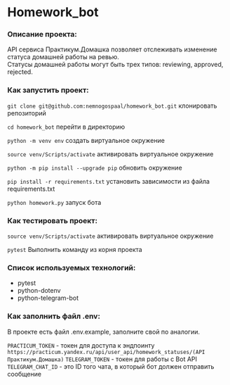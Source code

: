 # Homework_bot

### Описание проекта:
API сервиса Практикум.Домашка позволяет отслеживать изменение статуса домашней работы на ревью.\
Статусы домашней работы могут быть трех типов: reviewing, approved, rejected.

### Как запустить проект:

`git clone git@github.com:nemnogospaal/homework_bot.git`  клонировать репозиторий

`cd homework_bot`  перейти в директорию

`python -m venv env`  создать виртуальное окружение

`source venv/Scripts/activate`  активировать виртуальное окружение

`python -m pip install --upgrade pip`  обновить окружение

`pip install -r requirements.txt`  установить зависимости из файла requirements.txt

`python homework.py`  запуск бота

### Как тестировать проект:
`source venv/Scripts/activate`  активировать виртуальное окружение

`pytest`  Выполнить команду из корня проекта

### Cписок используемых технологий:
- pytest
- python-dotenv
- python-telegram-bot

### Как заполнить файл .env:
В проекте есть файл .env.example, заполните свой по аналогии.

`PRACTICUM_TOKEN` - токен для доступа к эндпоинту ```https://practicum.yandex.ru/api/user_api/homework_statuses/(API Практикум.Домашка)```
`TELEGRAM_TOKEN` - токен для работы с Bot API
`TELEGRAM_CHAT_ID` - это ID того чата, в который бот должен отправить сообщение
